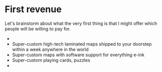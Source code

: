 # First revenue

Let's brainstorm about what the very first thing is that I might offer which people will be willing to pay for.

-
- Super-custom high-tech laminated maps shipped to your doorstep within a week anywhere in the world
- Super-custom maps with software support for everything e-ink
- Super-custom playing cards, puzzles
-
